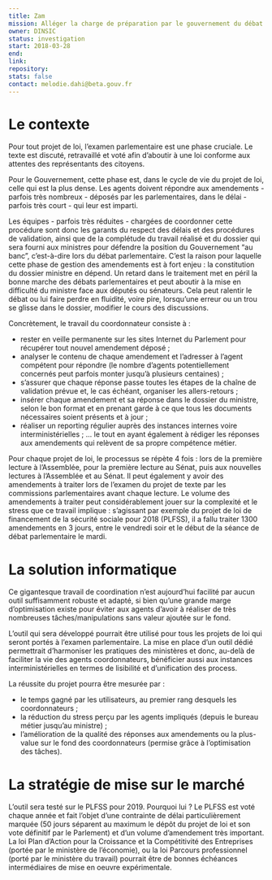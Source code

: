 ```yaml
---
title: Zam
mission: Alléger la charge de préparation par le gouvernement du débat parlementaire.
owner: DINSIC
status: investigation
start: 2018-03-28
end:
link:
repository:
stats: false
contact: melodie.dahi@beta.gouv.fr
---
```

# Le contexte

Pour tout projet de loi, l’examen parlementaire est une phase cruciale. Le texte est discuté, retravaillé et voté afin d’aboutir à une loi conforme aux attentes des représentants des citoyens.

Pour le Gouvernement, cette phase est, dans le cycle de vie du projet de loi, celle qui est la plus dense. Les agents doivent répondre aux amendements - parfois très nombreux - déposés par les parlementaires, dans le délai - parfois très court - qui leur est imparti.

Les équipes - parfois très réduites - chargées de coordonner cette procédure sont donc les garants du respect des délais et des procédures de validation, ainsi que de la complétude du travail réalisé et du dossier qui sera fourni aux ministres pour défendre la position du Gouvernement “au banc”, c’est-à-dire lors du débat parlementaire. C’est la raison pour laquelle cette phase de gestion des amendements est à fort enjeu : la constitution du dossier ministre en dépend. Un retard dans le traitement met en péril la bonne marche des débats parlementaires et peut aboutir à la mise en difficulté du ministre face aux députés ou sénateurs. Cela peut ralentir le débat ou lui faire perdre en fluidité, voire pire, lorsqu’une erreur ou un trou se glisse dans le dossier, modifier le cours des discussions.

Concrètement, le travail du coordonnateur consiste à :
- rester en veille permanente sur les sites Internet du Parlement pour récupérer tout nouvel amendement déposé ;
- analyser le contenu de chaque amendement et l’adresser à l’agent compétent pour répondre (le nombre d’agents potentiellement concernés peut parfois monter jusqu’à plusieurs centaines) ;
- s’assurer que chaque réponse passe toutes les étapes de la chaîne de validation prévue et, le cas échéant, organiser les allers-retours ;
- insérer chaque amendement et sa réponse dans le dossier du ministre, selon le bon format et en prenant garde à ce que tous les documents nécessaires soient présents et à jour ;
- réaliser un reporting régulier auprès des instances internes voire interministérielles ;
... le tout en ayant également à rédiger les réponses aux amendements qui relèvent de sa propre compétence métier.

Pour chaque projet de loi, le processus se répète 4 fois : lors de la première lecture à l’Assemblée, pour la première lecture au Sénat, puis aux nouvelles lectures à l’Assemblée et au Sénat. Il peut également y avoir des amendements à traiter lors de l’examen du projet de texte par les commissions parlementaires avant chaque lecture. 
Le volume des amendements à traiter peut considérablement jouer sur la complexité et le stress que ce travail implique : s’agissant par exemple du projet de loi de financement de la sécurité sociale pour 2018 (PLFSS), il a fallu traiter 1300 amendements en 3 jours, entre le vendredi soir et le début de la séance de débat parlementaire le mardi.

# La solution informatique

Ce gigantesque travail de coordination n’est aujourd’hui facilité par aucun outil suffisamment robuste et adapté, si bien qu’une grande marge d’optimisation existe pour éviter aux agents d’avoir à réaliser de très nombreuses tâches/manipulations sans valeur ajoutée sur le fond.

L’outil qui sera développé pourrait être utilisé pour tous les projets de loi qui seront portés à l’examen parlementaire. La mise en place d’un outil dédié permettrait d’harmoniser les pratiques des ministères et donc, au-delà de faciliter la vie des agents coordonnateurs, bénéficier aussi aux instances interministérielles en termes de lisibilité et d’unification des process.

La réussite du projet pourra être mesurée par :
- le temps gagné par les  utilisateurs, au premier rang desquels les coordonnateurs ;
- la réduction du stress perçu par les agents impliqués (depuis le bureau métier jusqu’au ministre) ;
- l’amélioration de la qualité des réponses aux amendements ou la plus-value sur le fond des coordonnateurs (permise grâce à l’optimisation des tâches).

# La stratégie de mise sur le marché

L’outil sera testé sur le PLFSS pour 2019. Pourquoi lui ? Le PLFSS est voté chaque année et fait l’objet d’une contrainte de délai particulièrement marquée (50 jours séparent au maximum le dépôt du projet de loi et son vote définitif par le Parlement) et d’un volume d’amendement très important. 
La loi Plan d’Action pour la Croissance et la Compétitivité des Entreprises (portée par le ministère de l’économie), ou la loi Parcours professionnel (porté par le ministère du travail) pourrait être de bonnes échéances intermédiaires de mise en oeuvre expérimentale.

